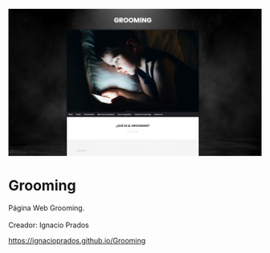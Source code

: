 ![banner](https://github.com/IgnacioPrados/Grooming/blob/gh-pages/preview.JPG?raw=true)
# Grooming
Página Web Grooming.<br><br>
Creador: Ignacio Prados

https://ignacioprados.github.io/Grooming
